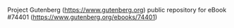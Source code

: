 Project Gutenberg (https://www.gutenberg.org) public repository for eBook #74401 (https://www.gutenberg.org/ebooks/74401)
